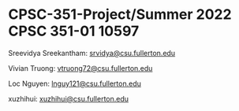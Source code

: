 # CPSC-351-Project/Summer 2022 CPSC 351-01 10597

Sreevidya Sreekantham: srvidya@csu.fullerton.edu

Vivian Truong: vtruong72@csu.fullerton.edu

Loc Nguyen: lnguy121@csu.fullerton.edu

xuzhihui: xuzhihui@csu.fullerton.edu
